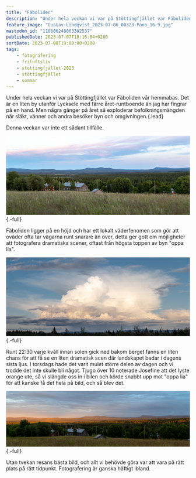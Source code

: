 ```yaml
---
title: "Fäboliden"
description: "Under hela veckan vi var på Stöttingfjället var Fäboliden vår hemmabas. Det är en liten by utanför Lycksele med färre året-runtboende än jag har fingrar på en hand."
feature_image: "Gustav-Lindqvist_2023-07-06_00323-Pano_16-9.jpg"
mastodon_id: "110686248063302537"
publishedDate: 2023-07-07T18:16:04+0200
sortDate: 2023-07-08T19:00:00+0200
tags:
    - fotografering
    - friluftsliv
    - stöttingfjället-2023
    - stöttingfjället
    - sommar
---
```


Under hela veckan vi var på Stöttingfjället var Fäboliden vår hemmabas. Det är en liten by utanför Lycksele med färre året-runtboende än jag har fingrar på en hand. Men några gånger på året så exploderar befolkningsmängden när släkt, vänner och andra besöker byn och omgivningen.{.lead}

Denna veckan var inte ett sådant tillfälle.

![Utsikt över ett landskap belyst av kvällssolen som färgar molnen och himlen i magenta till blått. I mitten på bilden syns några gamla trähus.](Gustav-Lindqvist_2023-07-05_00236-Pano_3000w.jpg){.-full}

Fäboliden ligger på en höjd och har ett lokalt väderfenomen som gör att oväder ofta tar vägarna runt snarare än över, detta ger gott om möjligheter att fotografera dramatiska scener, oftast från högsta toppen av byn "oppa lia".

![Ett stort åskmoln på en i övrigt blå himmel](Gustav-Lindqvist_2023-07-07_00360-Pano_3000w.jpg "Ett väldigt dramatiskt regnoväder med lite åska i som missade byn fullständigt"){.-full}

Runt 22:30 varje kväll innan solen gick ned bakom berget fanns en liten chans för att få se en liten dramatisk scen där landskapet badar i dagens sista ljus. I torsdags hade det varit mulet större delen av dagen och vi trodde det inte skulle bli något. Tjugo över 10 noterade Josefine att det lyste orange ute, så vi slängde oss in i bilen och körde snabbt upp mot "oppa lia" för att kanske få det hela på bild, och så blev det.

![Ett skogslandskap som träffas av dagens sista strålar som lyser upp allt i intensivt guld och det som inte träffas är i blå skugga](Gustav-Lindqvist_2023-07-06_00323-Pano_3000w.jpg){.-full}

Utan tvekan resans bästa bild, och allt vi behövde göra var att vara på rätt plats på rätt tidpunkt. Fotografering är ganska häftigt ibland.
